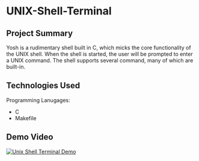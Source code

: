 # UNIX-Shell-Terminal

## Project Summary
Yosh is a rudimentary shell built in C, which micks the core functionality of the UNIX shell. When the shell is started, the user
will be prompted to enter a UNIX command. The shell supports several command, many of which are built-in. 

## Technologies Used
Programming Lanugages:
<ul>
  <li>C</li>
  <li>Makefile</li>
</ul>

## Demo Video
[![Unix Shell Terminal Demo](https://img.youtube.com/vi/dlJn5VeZZUw/maxresdefault.jpg)](https://youtu.be/dlJn5VeZZUw "Unix Shell Terminal Demo")
